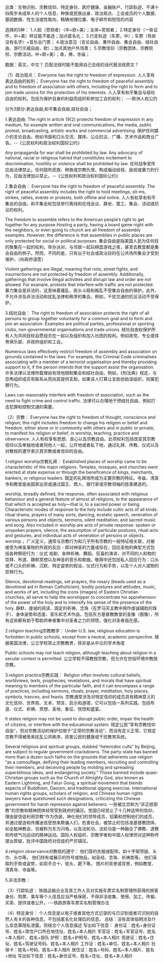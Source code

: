 总类：生物识别、宗教信仰、特定身份、医疗健康、金融账户、行踪轨迹、不满十四周岁未成年人的个人信息、种族或民族出身、政治观点、工会成员的个人数据、基因数据、性生活或性取向、精确地理位置、电子邮件和短信的内容

选择的5种：
1.人脸（旁观者）（中+欧+美）；主体+旁观者；
2.特定身份（一些证件，中+美）样证能不能选；加点匿名化；
3.行走轨迹（车票，中）；车票（有些没有名字）+音乐会门票；
4.政治意见（言论自由、著作自由、集会自由、结社自由、游行示威自由，欧）；加点其他户外场景；
5.宗教信仰（宗教团体、宗教院校、宗教活动，中+欧+美）；香，佛，寺庙；

数据：英文，中文？
匹配法规时能不能用自己总结的话代替法规原文？


（1）政治观点：
Everyone has the right to freedom of expression.
人人享有表达自由的权利；
Everyone has the right to freedom of peaceful assembly and to freedom of association with others, including the right to form and to join trade unions for the protection of his interests.
人人享有和平集会与结社自由的权利，包括为保护自身的利益而组织和参加工会的权利；
---欧洲人权公约

分为3部分:表达自由,和平集会自由,结社自由；

1.表达自由:
The right in article 19(2) protects freedom of expression in any medium, for example written and oral communications, the media, public protest, broadcasting, artistic works and commercial advertising. 
保护任何媒介的言论自由，例如书面和口头交流、媒体、公众抗议、广播、艺术作品和商业广告。--《公民权利和政治权利国际公约》

Any propaganda for war shall be prohibited by law.
Any advocacy of national, racial or religious hatred that constitutes incitement to discrimination, hostility or violence shall be prohibited by law.
任何战争宣传应由法律禁止。任何鼓吹民族、种族或宗教仇恨，构成煽动歧视、敌视或暴力的行为，应由法律加以禁止。--《公民权利和政治权利国际公约》

2.集会自由：
Everyone has the right to freedom of peaceful assembly. The right of peaceful assembly includes the right to hold meetings, sit-ins, strikes, rallies, events or protests, both offline and online.
人人有权享有和平集会的自由。和平集会权包括举行离线和在线会议、静坐、罢工、集会、活动或抗议的权利。

The freedom to assemble refers to the American people’s right to get together for any purpose.Hosting a party, having a board game night with the neighbors, or even going to church are all freedom of assembly examples. 
However, the difference is that assemblies in public places are only protected for social or political purposes.
集会自由是指美国人民为任何目的聚集在一起的权利。举办派对，与邻居一起玩棋盘游戏之夜，甚至去教堂都是集会自由的例子。然而，不同的是，只有出于社会或政治目的在公共场所集会才受到保护。（向政府请愿）

Violent gatherings are illegal, meaning that riots, street fights, and insurrections are not protected by freedom of assembly. Additionally, gatherings that involve illegal activities and disrupt law and order are not allowed. For example, protests that interfere with traffic are not protected.
暴力集会是非法的，这意味着骚乱、街头斗殴和叛乱不受集会自由的保护。此外，不允许涉及非法活动和扰乱法律和秩序的集会。例如，干扰交通的抗议活动不受保护。

3.结社自由：
The right to freedom of association protects the right of all persons to group together voluntarily for a common goal and to form and join an association. Examples are political parties, professional or sporting clubs, non-governmental organisations and trade unions.
结社自由权保护所有人为共同目标自愿组合在一起以及组织和加入社团的权利。例如政党、专业或体育俱乐部、非政府组织和工会。

Numerous laws effectively restrict freedom of assembly and association on grounds contained in the laws. For example, the Criminal Code criminalises associating with a member of a terrorist organisation and thereby providing support to it, if the person intends that the support assist the organisation.
许多法律以法律所载理由有效地限制集会和结社自由。例如，《刑法典》规定，与恐怖组织成员有联系从而向其提供支助，如果该人打算让支助协助该组织，则属犯罪行为。

Laws can reasonably interfere with freedom of association, such as the need to fight crime and control traffic.
法律可以合理地干预结社自由，例如打击犯罪和控制交通的需要。


（2）宗教：
Everyone has the right to freedom of thought, conscience and religion; this right includes freedom to change his religion or belief and freedom, either alone or in community with others and in public or private, to manifest his religion or belief, in worship, teaching, practice and observance.
人人有权享有思想、良心以及宗教自由。此项权利包括改变其宗教信仰以及单独地或者同他人一起，公开地或者私下地，通过礼拜、传教、仪式以及对教规的遵守表示其宗教或者信仰的自由。

1.religion worship宗教礼拜：
Established places of worship came to be characteristic of the major religions. Temples, mosques, and churches were erected at state expense or through the beneficence of kings, merchants, bankers, or religious leaders. 
既定的礼拜场所成为主要宗教的特征。寺庙、清真寺和教堂是由国家出资或通过国王、商人、银行家或宗教领袖的慈善建造的。

worship, broadly defined, the response, often associated with religious behaviour and a general feature of almost all religions, to the appearance of that which is accepted as holy—that is, to a sacred power or being. Characteristic modes of response to the holy include cultic acts of all kinds: ritual drama, prayers of many sorts, dancing, ecstatic speech, veneration of various persons and objects, sermons, silent meditation, and sacred music and song. Also included in worship are acts of private response: spoken or unspoken prayers, silence, the assumption of particular postures, ritual acts and gestures, and individual acts of veneration of persons or objects.
worship ，广义定义，通常与宗教行为和几乎所有宗教的一般特征相关联，对被接受为神圣事物的外观的反应 - 即对神圣的力量或存在。回应圣物的典型方式包括各种祭祀行为：仪式 戏剧、各种祈祷、舞蹈、狂喜的演讲、对不同的人和物的崇拜、布道、静默冥想以及神圣的音乐和歌曲。敬拜中还包括私人回应行为：口头或不口头的祈祷、沉默、特定姿势的假设、仪式行为和手势，以及个人对人或物的崇拜行为。

Silence, devotional readings, set prayers, the rosary (beads used as a devotional aid in Roman Catholicism), bodily postures and attitudes, music, and works of art, including the icons (images) of Eastern Christian churches, all serve to help the worshipper to concentrate his apprehension of the power of the holy and to intensify his sense of the presence of the holy. 
静默、虔诚的阅读、固定的祈祷、念珠（在罗马天主教中用作虔诚辅助的珠子）、身体姿势和态度、音乐和艺术作品，包括东方基督教教堂的圣像（图像），所有这些都有助于帮助供奉者集中对圣者之力的领悟，强化对圣者临在感。

2.religion teaching宗教教学：
Under U.S. law, religious education is forbidden in public schools, except from a neutral, academic perspective.
根据美国法律，公立学校禁止宗教教育，除非是从中立的学术角度

Public schools may not teach religion, although teaching about religion in a secular context is permitted.
公立学校不得教授宗教，但允许在世俗环境中教授宗教。

3.religion practice宗教实践：
Religion often involves cultural beliefs, worldviews, texts, prophecies, revelations, and morals that have spiritual meaning to members of the particular faith, and it can encompass a range of practices, including sermons, rituals, prayer, meditation, holy places, symbols, trances, and feasts.
宗教通常涉及对特定信仰的成员具有精神意义的文化信仰、世界观、文本、预言、启示和道德，它可以包括一系列实践，包括布道、仪式、祈祷、冥想、圣地、象征、恍惚和盛宴。

It states religion may not be used to disrupt public order, impair the health of citizens, or interfere with the educational system. 
规定公民“享有宗教信仰自由”，但对宗教活动的保护仅限于“正常的宗教活动”，而没有定义正常。它规定宗教不得被用来扰乱公共秩序，损害公民的健康或干扰教育系统。

Several religious and spiritual groups, dubbed “heterodox cults” by Beijing, are subject to regular government crackdowns. The party-state has banned more than a dozen such faiths on the grounds that adherents use religion “as a camouflage, deifying their leading members, recruiting and controlling their members, and deceiving people by molding and spreading superstitious ideas, and endangering society.” Those banned include quasi-Christian groups such as the Church of Almighty God, also known as Eastern Lightning, and Falun Gong, a spiritual movement that blends aspects of Buddhism, Daoism, and traditional qigong exercise. International human rights groups, scholars of religion, and Chinese human rights lawyers have questioned such designations, criticizing the Chinese government for harsh repression against believers.
一些被北京称为“非正统邪教”的宗教和精神团体经常受到政府的镇压。党国已经禁止了十几种这样的信仰，理由是信徒利用宗教“作为伪装，神化他们的领导成员，招募和控制他们的成员，并通过塑造和传播迷信思想来欺骗人们，危害社会。被禁止的包括准基督教团体，如全能神教会，也被称为东方闪电，以及法轮功，法轮功是一种融合了佛教、道教和传统气功运动的精神运动。国际人权组织、宗教学者和中国人权律师对这种称呼提出质疑，批评中国政府对信徒的严厉镇压。


4.religion observance对教规的遵守：
他们穿的衣服或配饰，如十字架项链、头巾、头巾等。
他们持有或展示的符号或物品，如圣经、念珠、祈祷垫等。
他们采取的手势或姿势，如双手合十、低头、跪下等。
图片的背景或背景，例如教堂、清真寺、寺庙等。

5.非法宗教：

（3）行踪轨迹：
铁路运输企业及其工作人员对实施车票实名制管理所获得的旅客身份、购票、乘车等个人信息应当严格保密，不得非法收集、使用、加工、传输、买卖、提供或者公开。---铁路旅客车票实名制管理办法

（4）特定身份：
个人信息是以电子或者其他方式记录的与已识别或者可识别的自然人有关的各种信息，不包括匿名化处理后的信息。
总结：没有具体指明涉及什么信息算隐私泄露。但结合个人信息描述
写出如下信息：
身份证：姓名+身份证号、姓名+常住户口所在地住址、姓名+本人相片
军官证：姓名+军官证号、姓名+本人相片、姓名+部队
护照：姓名+护照号、姓名+本人相片
驾驶证：姓名+住址、姓名+驾驶证号码、姓名+本人相片
工作证：姓名+单位、姓名+本人相片
社保卡：姓名+号码、姓名+本人相片
居住证：姓名+号码、姓名+本人相片、姓名+地址
写出如下信息：姓名+身份证号、姓名+住址、姓名+本人相片
